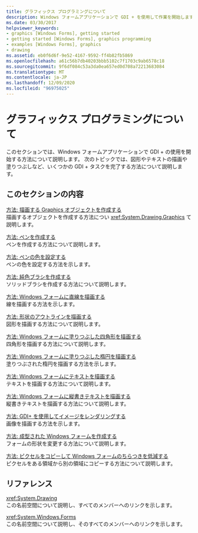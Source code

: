 ```yaml
---
title: グラフィックス プログラミングについて
description: Windows フォームアプリケーションで GDI + を使用して作業を開始します。 図形やテキストの描画や塗りつぶしなど、いくつかの GDI + タスクを完了する方法について説明します。
ms.date: 03/30/2017
helpviewer_keywords:
- graphics [Windows Forms], getting started
- getting started [Windows Forms], graphics programming
- examples [Windows Forms], graphics
- drawing
ms.assetid: eb0f6d6f-9e52-4167-9592-ff4b82fb5869
ms.openlocfilehash: a61c56b7db40203bbb5102c7f1703c9ab6578c18
ms.sourcegitcommit: 9f6df084c53a3da0ea657ed0d708a72213683084
ms.translationtype: MT
ms.contentlocale: ja-JP
ms.lasthandoff: 12/09/2020
ms.locfileid: "96975025"
---
```

# <a name="getting-started-with-graphics-programming"></a>グラフィックス プログラミングについて
このセクションでは、Windows フォームアプリケーションで GDI + の使用を開始する方法について説明します。 次のトピックでは、図形やテキストの描画や塗りつぶしなど、いくつかの GDI + タスクを完了する方法について説明します。  
  
## <a name="in-this-section"></a>このセクションの内容  
 [方法: 描画する Graphics オブジェクトを作成する](how-to-create-graphics-objects-for-drawing.md)  
 描画するオブジェクトを作成する方法につい <xref:System.Drawing.Graphics> て説明します。  
  
 [方法: ペンを作成する](how-to-create-a-pen.md)  
 ペンを作成する方法について説明します。  
  
 [方法: ペンの色を設定する](how-to-set-the-color-of-a-pen.md)  
 ペンの色を設定する方法を示します。  
  
 [方法: 純色ブラシを作成する](how-to-create-a-solid-brush.md)  
 ソリッドブラシを作成する方法について説明します。  
  
 [方法: Windows フォームに直線を描画する](how-to-draw-a-line-on-a-windows-form.md)  
 線を描画する方法を示します。  
  
 [方法: 形状のアウトラインを描画する](how-to-draw-an-outlined-shape.md)  
 図形を描画する方法について説明します。  
  
 [方法: Windows フォームに塗りつぶした四角形を描画する](how-to-draw-a-filled-rectangle-on-a-windows-form.md)  
 四角形を描画する方法について説明します。  
  
 [方法: Windows フォームに塗りつぶした楕円を描画する](how-to-draw-a-filled-ellipse-on-a-windows-form.md)  
 塗りつぶされた楕円を描画する方法を示します。  
  
 [方法: Windows フォームにテキストを描画する](how-to-draw-text-on-a-windows-form.md)  
 テキストを描画する方法について説明します。  
  
 [方法: Windows フォームに縦書きテキストを描画する](how-to-draw-vertical-text-on-a-windows-form.md)  
 縦書きテキストを描画する方法について説明します。  
  
 [方法: GDI+ を使用してイメージをレンダリングする](how-to-render-images-with-gdi.md)  
 画像を描画する方法を示します。  
  
 [方法: 成型された Windows フォームを作成する](how-to-create-a-shaped-windows-form.md)  
 フォームの形状を変更する方法について説明します。  
  
 [方法: ピクセルをコピーして Windows フォームのちらつきを低減する](how-to-copy-pixels-for-reducing-flicker-in-windows-forms.md)  
 ピクセルをある領域から別の領域にコピーする方法について説明します。  
  
## <a name="reference"></a>リファレンス  
 <xref:System.Drawing>  
 この名前空間について説明し、すべてのメンバーへのリンクを示します。  
  
 <xref:System.Windows.Forms>  
 この名前空間について説明し、そのすべてのメンバーへのリンクを示します。
